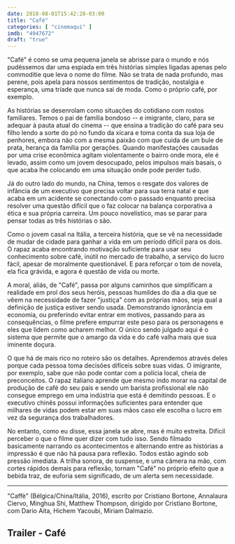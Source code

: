 ```yaml
---
date: 2018-08-01T15:42:28-03:00
title: "Café"
categories: [ "cinemaqui" ]
imdb: "4947672"
draft: "true"
---
```

"Café" é como se uma pequena janela se abrisse para o mundo e nós pudéssemos dar uma espiada em três histórias simples ligadas apenas pelo commoditie que leva o nome do filme. Não se trata de nada profundo, mas perene, pois apela para nossos sentimentos de tradição, nostalgia e esperança, uma tríade que nunca sai de moda. Como o próprio café, por exemplo.

As histórias se desenrolam como situações do cotidiano com rostos familiares. Temos o pai de família bondoso -- e imigrante, claro, para se adequar à pauta atual do cinema -- que ensina a tradição do café para seu filho lendo a sorte do pó no fundo da xícara e toma conta da sua loja de penhores, embora não com a mesma paixão com que cuida de um bule de prata, herança da família por gerações. Quando manifestações causadas por uma crise econômica agitam violentamente o bairro onde mora, ele é levado, assim como um jovem desocupado, pelos impulsos mais basais, o que acaba lhe colocando em uma situação onde pode perder tudo.

Já do outro lado do mundo, na China, temos o resgate dos valores de infância de um executivo que precisa voltar para sua terra natal e que acaba em um acidente se conectando com o passado enquanto precisa resolver uma questão difícil que o faz colocar na balança corporativa a ética e sua própria carreira. Um pouco novelístico, mas se parar para pensar todas as três histórias o são.

Como o jovem casal na Itália, a terceira história, que se vê na necessidade de mudar de cidade para ganhar a vida em um período difícil para os dois. O rapaz acaba encontrando motivação suficiente para usar seu conhecimento sobre café, inútil no mercado de trabalho, a serviço do lucro fácil, apesar de moralmente questionável. E para reforçar o tom de novela, ela fica grávida, e agora é questão de vida ou morte.

A moral, aliás, de "Café", passa por alguns caminhos que simplificam a realidade em prol dos seus heróis, pessoas humildes do dia a dia que se vêem na necessidade de fazer "justiça" com as próprias mãos, seja qual a definição de justiça estiver sendo usada. Demonstrando ignorância em economia, ou preferindo evitar entrar em motivos, passando para as consequências, o filme prefere empurrar este peso para os personagens e eles que lidem como acharem melhor. O único sendo julgado aqui é o sistema que permite que o amargo da vida e do café valha mais que sua iminente doçura.

O que há de mais rico no roteiro são os detalhes. Aprendemos através deles porque cada pessoa toma decisões difíceis sobre suas vidas. O imigrante, por exemplo, sabe que não pode contar com a polícia local, cheia de preconceitos. O rapaz italiano aprende que mesmo indo morar na capital de produção de café do seu país e sendo um barista profissional ele não consegue emprego em uma indústria que está é demitindo pessoas. E o executivo chinês possui informações suficientes para entender que milhares de vidas podem estar em suas mãos caso ele escolha o lucro em vez da segurança dos trabalhadores.

No entanto, como eu disse, essa janela se abre, mas é muito estreita. Difícil perceber o que o filme quer dizer com tudo isso. Sendo filmado basicamente narrando os acontecimentos e alternando entre as histórias a impressão é que não há pausa para reflexão. Todos estão agindo sob pressão imediata. A trilha sonora, de suspense, e uma câmera na mão, com cortes rápidos demais para reflexão, tornam "Café" no próprio efeito que a bebida traz, de euforia sem significado, de um alerta sem necessidade.

<hr>"Caffè" (Bélgica/China/Itália, 2016), escrito por Cristiano Bortone, Annalaura Ciervo, Minghua Shi, Matthew Thompson, dirigido por Cristiano Bortone, com Dario Aita, Hichem Yacoubi, Miriam Dalmazio.

<h2>Trailer - Café<h2>
